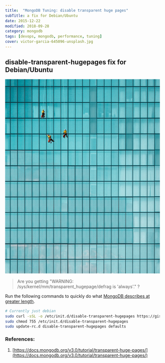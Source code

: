```yaml
---
title:  "MongoDB Tuning: disable transparent huge pages"
subTitle: a fix for Debian/Ubuntu
date: 2015-12-22
modified: 2018-09-28
category: mongodb
tags: [devops, mongodb, performance, tuning]
cover: victor-garcia-645096-unsplash.jpg
---
```


## disable-transparent-hugepages fix for Debian/Ubuntu

![credit: victor-garcia-645096-unsplash.jpg](victor-garcia-645096-unsplash.jpg)

> Are you getting "WARNING: /sys/kernel/mm/transparent_hugepage/defrag is 'always'." ?

Run the following commands to quickly do what [MongoDB describes at greater length](https://docs.mongodb.org/v3.0/tutorial/transparent-huge-pages/).

```sh
# Currently just debian
sudo curl -sSL -o /etc/init.d/disable-transparent-hugepages https://gist.githubusercontent.com/justsml/5e8f10892070072c4ffb/raw/disable-transparent-hugepages
sudo chmod 755 /etc/init.d/disable-transparent-hugepages
sudo update-rc.d disable-transparent-hugepages defaults
```

### References:

1.  [https://docs.mongodb.org/v3.0/tutorial/transparent-huge-pages/](https://docs.mongodb.org/v3.0/tutorial/transparent-huge-pages/)
